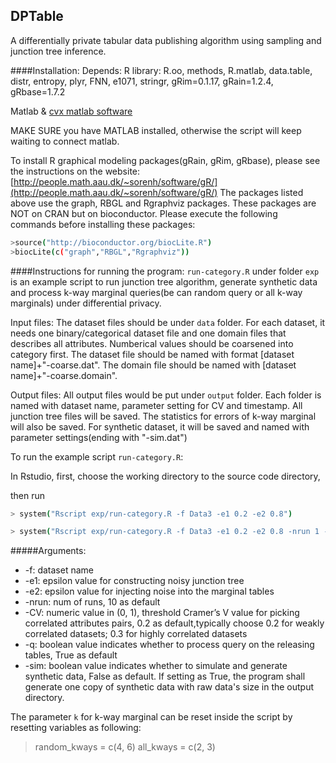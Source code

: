 ## DPTable
A differentially private tabular data publishing algorithm using sampling and junction tree inference.

####Installation:
Depends:
R library:  R.oo, methods, R.matlab, data.table, distr, entropy, plyr, FNN, e1071, stringr, gRim=0.1.17,  gRain=1.2.4,  gRbase=1.7.2

Matlab & [cvx matlab software](http://cvxr.com/cvx/)

MAKE SURE you have MATLAB installed, otherwise the script will keep waiting to connect matlab.

To install R graphical modeling packages(gRain, gRim, gRbase),
please see the instructions on the website: [http://people.math.aau.dk/~sorenh/software/gR/](http://people.math.aau.dk/~sorenh/software/gR/)
The packages listed above use the graph, RBGL and Rgraphviz packages. These packages are NOT on CRAN but on bioconductor. Please execute the following commands before installing these packages:
```sh
>source("http://bioconductor.org/biocLite.R")
>biocLite(c("graph","RBGL","Rgraphviz"))
```

####Instructions for running the program:
`run-category.R` under folder `exp` is an example script to run junction tree algorithm, generate synthetic data and process k-way marginal queries(be can random query or all k-way marginals) under differential privacy. 

Input files:
The dataset files should be under `data` folder. For each dataset, it needs one binary/categorical dataset file and one domain files that describes all attributes. Numberical values should be coarsened into category first. The dataset file should be named with format [dataset name]+"-coarse.dat". The domain file should be named with [dataset name]+"-coarse.domain".

Output files:
All output files would be put under `output` folder. Each folder is named with dataset name, parameter setting for CV and timestamp. All junction tree files will be saved. The statistics for errors of k-way marginal will also be saved. For synthetic dataset, it will be saved and named with parameter settings(ending with "-sim.dat")

To run the example script `run-category.R`:

In Rstudio, 
first, choose the working directory to the source code directory,

then run
```sh
> system("Rscript exp/run-category.R -f Data3 -e1 0.2 -e2 0.8")
```
```sh
> system("Rscript exp/run-category.R -f Data3 -e1 0.2 -e2 0.8 -nrun 1 -CV 0.3")
```

#####Arguments:
* -f: dataset name
* -e1: epsilon value for constructing noisy junction tree
* -e2: epsilon value for injecting noise into the marginal tables
* -nrun: num of runs, 10 as default
* -CV: numeric value in (0, 1),  threshold  Cramer’s V value for picking correlated attributes pairs, 0.2 as default,typically choose 0.2 for weakly correlated datasets; 0.3 for highly correlated datasets
* -q: boolean value indicates whether to process query on the releasing tables, True as default
* -sim: boolean value indicates whether to simulate and generate synthetic data, False as default. If setting as True, the program shall generate one copy of synthetic data with raw data's size in the output directory.

The parameter `k` for k-way marginal can be reset inside the script by resetting variables as following:
>random_kways = c(4, 6)
>all_kways = c(2, 3)
